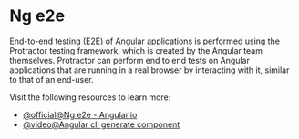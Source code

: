 # Ng e2e

End-to-end testing (E2E) of Angular applications is performed using the Protractor testing framework, which is created by the Angular team themselves. Protractor can perform end to end tests on Angular applications that are running in a real browser by interacting with it, similar to that of an end-user.

Visit the following resources to learn more:

- [@official@Ng e2e - Angular.io](https://angular.io/cli/e2e)
- [@video@Angular cli generate component](https://www.youtube.com/watch?v=3vFnhzEGfew)
